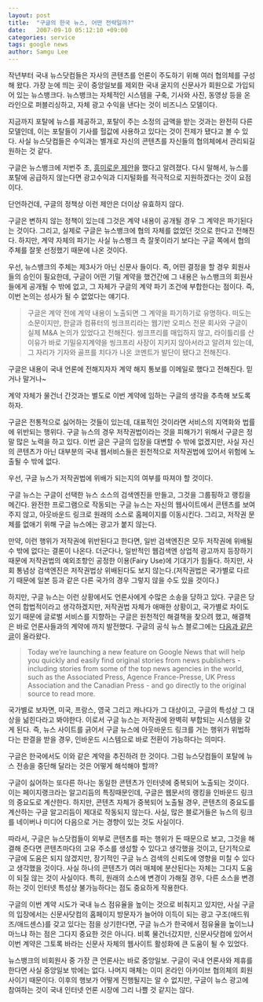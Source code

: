 ```yaml
---
layout: post
title:  "구글의 한국 뉴스, 어떤 전략일까?"
date:   2007-09-10 05:12:10 +09:00
categories: service
tags: google news
author: Samgu Lee
---
```

작년부터 국내 뉴스닷컴들은 자사의 콘텐츠를 언론이 주도하기 위해 여러 협의체를 구성해 왔다. 가장 눈에 띄는 곳이  중앙일보를 제외한 국내 굴지의 신문사가 회원으로 가입되어 있는 뉴스뱅크다. 뉴스뱅크는 자체적인 시스템을 구축, 기사와 사진, 동영상 등을 온라인으로 퍼블리싱하고, 자체 광고 수익을 낸다는 것이 비즈니스 모델이다.

지금까지 포탈에 뉴스를 제공하고, 포탈이 주는 소정의 금액을 받는 것과는 완전히 다른 모델인데, 이는 포탈들이 기사를 헐값에 사용하고 있다는 것이 전제가 됐다고 볼 수 있다. 사실 뉴스닷컴들은 수익과는 별개로 자신의 콘텐츠를 자신들의 협의체에서 관리되길 원하는 것 같다.

구글은 뉴스뱅크에 저번주 초, [흥미로운 제안](http://neocross.net/711)을 했다고 알려졌다. 다시 말해서, 뉴스를 포탈에 공급하지 않는다면 광고수익과 디지털화를 적극적으로 지원하겠다는 것이 요점이다.

단언하건데, 구글의 정책상 이런 제안은 더이상 유효하지 않다.

구글은 변하지 않는 정책이 있는데 그것은 계약 내용이 공개될 경우 그 계약은 파기된다는 것이다. 그리고, 실제로 구글은 뉴스뱅크에 협의 자체를 없었던 것으로 한다고 전해진다. 하지만, 계약 자체의 파기는 사실 뉴스뱅크 측 잘못이라기 보다는 구글 쪽에서 협의 주체를 잘못 선정했기 때문에 나온 것이다.

우선, 뉴스뱅크의 주체는 제3사가 아닌 신문사 들이다. 즉, 어떤 결정을 할 경우 회원사들의 승인이 필요한데, 구글이 어떤 기밀 계약을 했건간에 그 내용은 뉴스뱅크의 회원사들에게 공개될 수 밖에 없고, 그 자체가 구글의 계약 파기 조건에 부합한다는 점이다. 즉, 이번 논의는 성사가 될 수 없었다는 얘기다.

> 구글은 계약 전에 계약 내용이 노출되면 그 계약을 파기하기로 유명하다. 떠도는 소문이지만, 한글과 컴퓨터의 씽크프리라는 웹기반 오피스 전문 회사와 구글이 실제 M&A 논의가 있었다고 전해진다. 씽크프리를 매입하지 않고, 라이틀리를 산 이유가 바로 기밀유지계약을 씽크프리 사장이 지키지 않아서라고 알려져 있는데, 그 자리가 기자와 골프를 치다가 나온 코멘트가 발단이 됐다고 전해진다.

구글은 내용이 국내 언론에 전해지자자 계약 해지 통보를 이메일로 했다고 전해진다. 믿거나 말거나~

계약 자체가 물건너 간것과는 별도로 이번 계약에 임하는 구글의 생각을 추측해 보도록 하자.

구글은 전통적으로 싫어하는 것들이 있는데, 대표적인 것이라면 서비스의 지역화와 법률에 위반되는 행위다. 구글 뉴스의 경우 저작권법이라는 것을 피해가기 위해서 구글은 정말 많은 노력을 하고 있다. 이번 글은 구글의 입장을 대변할 수 밖에 없겠지만, 사실 자신의 콘텐츠가 아닌 대부분의 국내 웹서비스들은 원천적으로 저작권법에 있어서 위험에 노출될 수 밖에 없다.

우선, 구글 뉴스가 저작권법에 위배가 되는지의 여부를 따져야 할 것이다.

구글 뉴스는 구글이 선택한 뉴스 소스의 검색엔진을 만들고, 그것을 그룹핑하고 랭킹을 메긴다. 완전한 프로그램으로 작동되는 구글 뉴스는 자신의 웹사이트에서 콘텐츠를 보여주지 않고, 아웃바운드 링크로 원래의 소스로 홈페이지를 이동시킨다. 그리고, 저작권 문제를 없애기 위해 구글 뉴스에는 광고가 붙지 않는다.

만약, 이런 행위가 저작권에 위반된다고 한다면, 일반 검색엔진은 모두 저작권에 위배될 수 밖에 없다는 결론이 나온다. 더군다나, 일반적인 웹검색엔 상업적 광고까지 등장하기 때문에 저작권법의 예외조항인 공정한 이용(Fairy Use)에 기대기가 힘들다. 하지만, 사회 통념상 검색엔진은 저작권법상 위배된다도 보지 않는다.(저작권법은 국가별로 다르기 때문에 일본 등과 같은 다른 국가의 경우 그렇지 않을 수도 있을 것이다.)

하지만, 구글 뉴스는 이런 상황에서도 언론사에게 수많은 소송을 당하고 있다. 구글은 당연히 합법적이라고 생각하겠지만, 저작권법 자체가 애매한 상황이고, 국가별로 차이도 있기 때문에 글로벌 서비스를 지향하는 구글은 원천적인 해결책을 찾으려 했고, 해결책은 바로 언론사들과의 계약에 까지 발전했다. 구글의 공식 뉴스 블로그에는 [다음과 같은 글](http://googlenewsblog.blogspot.com/2007/08/original-stories-from-source.html)이 올라왔다.

> Today we’re launching a new feature on Google News that will help you quickly and easily find original stories from news publishers - including stories from some of the top news agencies in the world, such as the Associated Press, Agence France-Presse, UK Press Association and the Canadian Press - and go directly to the original source to read more.

국가별로 보자면, 미국, 프랑스, 영국 그리고 캐나다가 그 대상이고, 구글의 특성상 그 대상을 넒힌다라고 봐야한다. 이로서 구글 뉴스는 저작권에 완벽히 부합되는 시스템을 갖게 된다. 즉, 뉴스 사이트를 긁어서 구글 뉴스에 아웃바운드 링크를 거는 행위가 위법하다는 판결을 받을 경우, 인바운드 시스템으로 바로 전환이 가능하다는 의미다.

구글은 한국에서도 이와 같은 계약을 추진하려 한 것이다. 그럼 뉴스닷컴들이 포탈에 뉴스 전송을 중단해 달라는 것은 어떻게 해석해야 할까?

구글이 싫어하는 또다른 하나는 동일한 콘텐츠가 인터넷에 중복되어 노출되는 것이다. 이는 페이지랭크라는 알고리듬의 특징때문인데, 구글은 웹문서의 랭킹을 인바운드 링크의 중요도로 계산한다. 하지만, 콘텐츠 자체가 중복되어 노출될 경우, 콘텐츠의 중요도를 계산하는 구글 알고리듬이 제대로 작동되지 않는다. 사실, 많은 블로거들은 뉴스의 링크를 네이버나 미디어 다음으로 거는 경향이 있는 것도 사실이다.

따라서, 구글은 뉴스닷컴들이 외부로 콘텐츠를 파는 행위가 돈 때문으로 보고, 그것을 해결해 준다면 콘텐츠마다의 고유 주소를 생성할 수 있다고 생각했을 것이고, 단기적으로 구글에 도움은 되지 않겠지만, 장기적인 구글 뉴스 검색의 신뢰도에 영향을 미칠 수 있다고 생각했을 것이다. 사실 하나의 콘텐츠가 여러 매체에 분산된다는 자체는 그다지 도움이 되질 않는 것이 사실이다. 특히, 원래의 소스에 변경이 가해질 경우, 다른 소스을 변경하는 것이 인터넷 특성상 불가능하다는 점도 중요하게 작용한다.

구글의 이번 계약 시도가 국내 뉴스 점유율을 높이는 것으로 비춰지고 있지만, 사실 구글의 입장에서는 신문사닷컴의 홈페이지 방문자가 늘어야 이득이 되는 광고 구조(애드워즈/애드센스)를 갖고 있다는 점을 상기한다면, 구글 뉴스가 한국에서 점유율을 높이느냐 마느냐 하는 점은 그다지 중요한 것은 아니다. 비록 물건너갔지만, 신문사닷컴에 있어서 이번 계약은 그토록 바라는 신문사 자체의 웹사이트 활성화에 큰 도움이 될 수 있었다.

뉴스뱅크의 비회원사 중 가장 큰 언론사는 바로 중앙일보. 구글이 국내 언론사와 제휴를 한다면 사실 중앙일보 밖에는 없다. 나머지 매체는 이미 온라인 아카이브 협의체의 회원사이기 때문이다. 이후의 행보가 어떻게 진행될지는 알 수 없지만, 구글이 뉴스 광고에 참여하는 것이 국내 인터넷 언론 시장에 그리 나쁠 것 같지는 않다.
